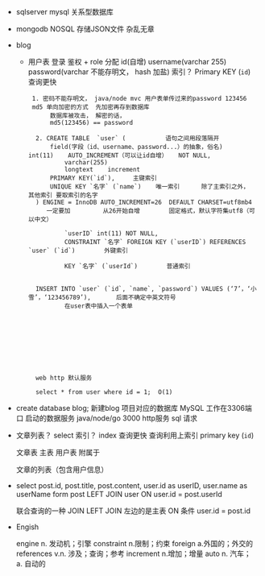 - sqlserver   mysql   关系型数据库
- mongodb   NOSQL    存储JSON文件    杂乱无章


- blog
    - 用户表
        登录   鉴权 + role 分配
        id(自增)    username(varchar 255)    password(varchar   不能存明文， hash 加盐)
           索引？   Primary KEY (`id`)      查询更快

           1. 密码不能存明文， java/node mvc 用户表单传过来的password 123456
           md5 单向加密的方式  先加密再存到数据库
                数据库被攻击， 解密的话，
                md5(123456) == password

            2. CREATE TABLE  `user` (           语句之间用段落隔开
                field(字段（id、username、password...）的抽象，俗名)   int(11)    AUTO_INCREMENT（可以让id自增）   NOT NULL,
                    varchar(255)
                    longtext    increment
                PRIMARY KEY(`id`),     主键索引
                UNIQUE KEY `名字` (`name`)    唯一索引      除了主索引之外， 其他索引 要取索引的名字
            ) ENGINE = InnoDB AUTO_INCREMENT=26  DEFAULT CHARSET=utf8mb4
               一定要加         从26开始自增        固定格式，默认字符集utf8（可以中文）

                    `userID` int(11) NOT NULL,
                    CONSTRAINT `名字` FOREIGN KEY (`userID`) REFERENCES `user` (`id`)        外键索引

                    KEY `名字` (`userId`)        普通索引


            INSERT INTO `user` (`id`, `name`, `password`) VALUES (‘7’，‘小雪’，‘123456789’),       后面不确定中英文符号
                    在user表中插入一个表单
            


            





            web http 默认服务    

            select * from user where id = 1;  O(1)



- create database blog;     新建blog 项目对应的数据库
    MySQL   工作在3306端口    启动的数据服务
    java/node/go  3000 http服务   sql 请求
 



- 文章列表？   select  索引？   index  查询更快    查询利用上索引
    primary key (`id`)

    文章表   主表
    用户表   附属于

    文章的列表（包含用户信息）

- select post.id, post.title, post.content, user.id as userID, user.name as userName form post LEFT JOIN user ON user.id = post.userId

    联合查询的一种      JOIN
    LEFT JOIN   左边的是主表
    ON  条件    user.id = post.id


- Engish

    engine  n. 发动机；引擎
    constraint   n.限制；约束
    foreign    a.外国的；外交的
    references  v.n. 涉及；查询；参考
    increment   n.增加；增量
    auto    n. 汽车； a. 自动的


    